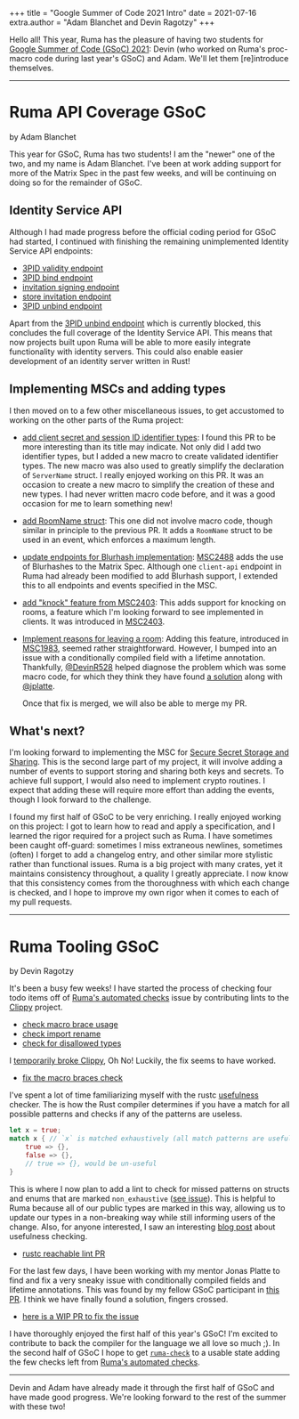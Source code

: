 +++
title = "Google Summer of Code 2021 Intro"
date = 2021-07-16
extra.author = "Adam Blanchet and Devin Ragotzy"
+++

Hello all! This year, Ruma has the pleasure of having two students for [Google
Summer of Code (GSoC) 2021][gsoc]: Devin (who worked on Ruma's proc-macro code during last year's GSoC) and Adam. We'll let them [re]introduce
themselves.

[gsoc]: https://summerofcode.withgoogle.com/

<hr />

# Ruma API Coverage GSoC

by Adam Blanchet

This year for GSoC, Ruma has two students! I am the "newer" one of the two, and
my name is Adam Blanchet. I've been at work adding support for more of the
Matrix Spec in the past few weeks, and will be continuing on doing so for the
remainder of GSoC.

## Identity Service API

Although I had made progress before the official coding period for GSoC had
started, I continued with finishing the remaining unimplemented Identity Service
API endpoints:

- [3PID validity endpoint][ruma/ruma#618]
- [3PID bind endpoint][ruma/ruma#621]
- [invitation signing endpoint][ruma/ruma#626]
- [store invitation endpoint][ruma/ruma#631]
- [3PID unbind endpoint][ruma/ruma#627]

Apart from the [3PID unbind endpoint][ruma/ruma#627] which is currently blocked,
this concludes the full coverage of the Identity Service API. This means that
now projects built upon Ruma will be able to more easily integrate functionality
with identity servers. This could also enable easier development of an identity
server written in Rust!

[ruma/ruma#618]: https://github.com/ruma/ruma/pull/618
[ruma/ruma#621]: https://github.com/ruma/ruma/pull/621
[ruma/ruma#626]: https://github.com/ruma/ruma/pull/626
[ruma/ruma#631]: https://github.com/ruma/ruma/pull/631
[ruma/ruma#627]: https://github.com/ruma/ruma/pull/627

## Implementing MSCs and adding types

I then moved on to a few other miscellaneous issues, to get accustomed to
working on the other parts of the Ruma project:

- [add client secret and session ID identifier types][ruma/ruma#640]:
  I found this PR to be more interesting than its title may indicate. Not only
  did I add two identifier types, but I added a new macro to create validated
  identifier types. The new macro was also used to greatly simplify the
  declaration of `ServerName` struct. I really enjoyed working on this PR. It
  was an occasion to create a new macro to simplify the creation of these and
  new types. I had never written macro code before, and it was a good occasion
  for me to learn something new!

- [add RoomName struct][ruma/ruma#645]:
  This one did not involve macro code, though similar in principle to the
  previous PR. It adds a `RoomName` struct to be used in an event, which
  enforces a maximum length.

- [update endpoints for Blurhash implementation][ruma/ruma#650]:
  [MSC2488][] adds the use of Blurhashes to the Matrix Spec. Although one
  `client-api` endpoint in Ruma had already been modified to add Blurhash
  support, I extended this to all endpoints and events specified in the MSC.

- [add "knock" feature from MSC2403][ruma/ruma#657]:
  This adds support for knocking on rooms, a feature which I'm looking forward
  to see implemented in clients. It was introduced in [MSC2403][].

- [Implement reasons for leaving a room][ruma/ruma#663]:
  Adding this feature, introduced in [MSC1983][], seemed rather straightforward.
  However, I bumped into an issue with a conditionally compiled field with a
  lifetime annotation. Thankfully, [@DevinR528][] helped diagnose the problem
  which was some macro code, for which they think they have found [a
  solution][ruma/ruma#664] along with [@jplatte][].

  Once that fix is merged, we will also be able to merge my PR.

[ruma/ruma#640]: https://github.com/ruma/ruma/pull/640
[ruma/ruma#645]: https://github.com/ruma/ruma/pull/645
[ruma/ruma#650]: https://github.com/ruma/ruma/pull/650
[MSC2488]: https://github.com/matrix-org/matrix-doc/blob/anoa/blurhash/proposals/2448-blurhash-for-media.md#profile-endpoints
[ruma/ruma#657]: https://github.com/ruma/ruma/pull/657
[MSC2403]: https://github.com/matrix-org/matrix-doc/blob/master/proposals/2403-knock.md
[ruma/ruma#663]: https://github.com/ruma/ruma/pull/663
[MSC1983]: https://github.com/matrix-org/matrix-doc/blob/master/proposals/1983-leave-reasons.md
[@DevinR528]: https://github.com/DevinR528
[ruma/ruma#664]: https://github.com/ruma/ruma/pull/664
[@jplatte]: https://github.com/jplatte

## What's next?

I'm looking forward to implementing the MSC for [Secure Secret Storage and
Sharing][SSSS]. This is the second large part of my project, it will involve
adding a number of events to support storing and sharing both keys and secrets.
To achieve full support, I would also need to implement crypto routines. I
expect that adding these will require more effort than adding the events, though
I look forward to the challenge.

I found my first half of GSoC to be very enriching. I really enjoyed working on
this project: I got to learn how to read and apply a specification, and I
learned the rigor required for a project such as Ruma. I have sometimes been
caught off-guard: sometimes I miss extraneous newlines, sometimes (often) I
forget to add a changelog entry, and other similar more stylistic rather than
functional issues. Ruma is a big project with many crates, yet it maintains
consistency throughout, a quality I greatly appreciate. I now know that this
consistency comes from the thoroughness with which each change is checked, and I
hope to improve my own rigor when it comes to each of my pull requests.

[SSSS]: https://github.com/matrix-org/matrix-doc/blob/master/proposals/1946-secure_server-side_storage.md

<hr />

# Ruma Tooling GSoC

by Devin Ragotzy

It's been a busy few weeks! I have started the process of checking four todo
items off of [Ruma's automated checks][ruma/ruma#221] issue by contributing
lints to the [Clippy][] project.

- [check macro brace usage][rust-lang/rust-clippy#7299]
- [check import rename][rust-lang/rust-clippy#7300]
- [check for disallowed types][rust-lang/rust-clippy#7315]

I [temporarily broke Clippy][rust-lang/rust-clippy#7434], Oh No! Luckily, the
fix seems to have worked.

- [fix the macro braces check][rust-lang/rust-clippy#7431]

I've spent a lot of time familiarizing myself with the rustc [usefulness][]
checker. The is how the Rust compiler determines if you have a match for all
possible patterns and checks if any of the patterns are useless.

```rust
let x = true;
match x { // `x` is matched exhaustively (all match patterns are useful)
    true => {},
    false => {},
    // true => {}, would be un-useful
}
```

This is where I now plan to add a lint to check for missed patterns on structs
and enums that are marked `non_exhaustive` ([see issue][rust-lang/rust#84332]).
This is helpful to Ruma because all of our public types are marked in this way,
allowing us to update our types in a non-breaking way while still informing
users of the change. Also, for anyone interested, I saw an interesting [blog
post][usefulness checking blog] about usefulness checking.

- [rustc reachable lint PR][rust-lang/rust#86809]

For the last few days, I have been working with my mentor Jonas Platte to find
and fix a very sneaky issue with conditionally compiled fields and lifetime
annotations. This was found by my fellow GSoC participant in [this
PR][ruma/ruma#663]. I think we have finally found a solution, fingers crossed.

- [here is a WIP PR to fix the issue][ruma/ruma#664]

I have thoroughly enjoyed the first half of this year's GSoC! I'm excited to
contribute to back the compiler for the language we all love so much ;). In the
second half of GSoC I hope to get [`ruma-check`][DevinR528/ruma-check] to a
usable state adding the few checks left from [Ruma's automated
checks][ruma/ruma#221].

[ruma/ruma#221]: https://github.com/ruma/ruma/issues/221
[Clippy]: https://github.com/rust-lang/rust-clippy
[rust-lang/rust-clippy#7299]: https://github.com/rust-lang/rust-clippy/pull/7299
[rust-lang/rust-clippy#7300]: https://github.com/rust-lang/rust-clippy/pull/7300
[rust-lang/rust-clippy#7315]: https://github.com/rust-lang/rust-clippy/pull/7315
[rust-lang/rust-clippy#7434]: https://github.com/rust-lang/rust-clippy/issues/7434
[rust-lang/rust-clippy#7431]: https://github.com/rust-lang/rust-clippy/pull/7431
[usefulness]: https://github.com/rust-lang/rust/blob/master/compiler/rustc_mir_build/src/thir/pattern/usefulness.rs#L1205
[rust-lang/rust#84332]: https://github.com/rust-lang/rust/issues/84332
[usefulness checking blog]: https://niedzejkob.p4.team/rust-np/
[rust-lang/rust#86809]: https://github.com/rust-lang/rust/pull/86809
[ruma/ruma#663]: https://github.com/ruma/ruma/pull/663
[ruma/ruma#664]: https://github.com/ruma/ruma/pull/664
[DevinR528/ruma-check]: https://github.com/DevinR528/ruma-check

<hr />

Devin and Adam have already made it through the first half of GSoC and have made
good progress. We're looking forward to the rest of the summer with these two!
